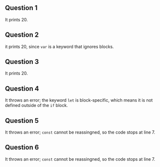 ## Question 1
It prints 20.

## Question 2
it prints 20, since ```var``` is a keyword that ignores blocks.

## Question 3
It prints 20.

## Question 4
It throws an error; the keyword ```let``` is block-specific, which means it is not defined outside of the ```if``` block.

## Question 5
It throws an error; ```const``` cannot be reassingned, so the code stops at line 7.

## Question 6
It throws an error; ```const``` cannot be reassingned, so the code stops at line 7.